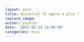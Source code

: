 ```yaml
---
layout: post
title: Universal TV agora e plus !
replace_image:
author: pixelbr
date: '2021-02-14 12:00:00'
categories: misc
---
```

